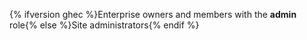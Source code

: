 {% ifversion ghec %}Enterprise owners and members with the **admin** role{% else %}Site administrators{% endif %}

